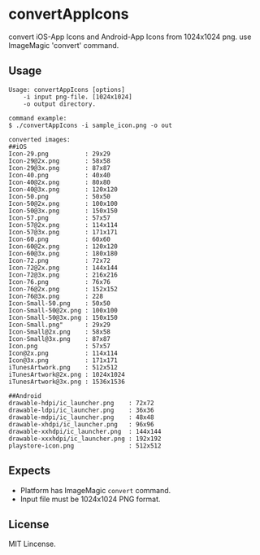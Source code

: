 convertAppIcons
===============

convert iOS-App Icons and Android-App Icons from 1024x1024 png.
use ImageMagic 'convert' command.

## Usage

```
Usage: convertAppIcons [options]
    -i input png-file. [1024x1024]
    -o output directory.

command example:
$ ./convertAppIcons -i sample_icon.png -o out

converted images:
##iOS
Icon-29.png          : 29x29
Icon-29@2x.png       : 58x58
Icon-29@3x.png       : 87x87
Icon-40.png          : 40x40
Icon-40@2x.png       : 80x80
Icon-40@3x.png       : 120x120
Icon-50.png          : 50x50
Icon-50@2x.png       : 100x100
Icon-50@3x.png       : 150x150
Icon-57.png          : 57x57
Icon-57@2x.png       : 114x114
Icon-57@3x.png       : 171x171
Icon-60.png          : 60x60
Icon-60@2x.png       : 120x120
Icon-60@3x.png       : 180x180
Icon-72.png          : 72x72
Icon-72@2x.png       : 144x144
Icon-72@3x.png       : 216x216
Icon-76.png          : 76x76
Icon-76@2x.png       : 152x152
Icon-76@3x.png       : 228
Icon-Small-50.png    : 50x50
Icon-Small-50@2x.png : 100x100
Icon-Small-50@3x.png : 150x150
Icon-Small.png"      : 29x29
Icon-Small@2x.png    : 58x58
Icon-Small@3x.png    : 87x87
Icon.png             : 57x57
Icon@2x.png          : 114x114
Icon@3x.png          : 171x171
iTunesArtwork.png    : 512x512
iTunesArtwork@2x.png : 1024x1024
iTunesArtwork@3x.png : 1536x1536

##Android
drawable-hdpi/ic_launcher.png    : 72x72
drawable-ldpi/ic_launcher.png    : 36x36
drawable-mdpi/ic_launcher.png    : 48x48
drawable-xhdpi/ic_launcher.png   : 96x96
drawable-xxhdpi/ic_launcher.png  : 144x144
drawable-xxxhdpi/ic_launcher.png : 192x192
playstore-icon.png               : 512x512
````

## Expects
- Platform has ImageMagic `convert` command.
- Input file must be 1024x1024 PNG format.

## License
MIT Lincense.
